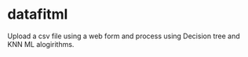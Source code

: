 # datafitml
Upload a csv file using a web form and process using Decision tree and KNN ML alogirithms. 
